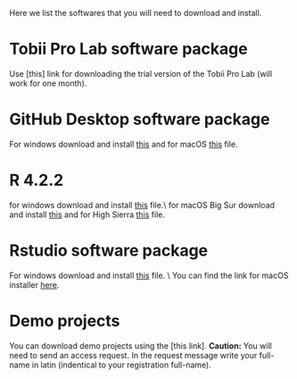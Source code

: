 Here we list the softwares that you will need to download and install.
# Tobii Pro Lab software package
Use [this] link for downloading the trial version of the Tobii Pro Lab (will work for one month).

# GitHub Desktop software package
For windows download and install [this](https://central.github.com/deployments/desktop/desktop/latest/win32) and for macOS [this](https://central.github.com/deployments/desktop/desktop/latest/darwin) file.

# R 4.2.2 
for windows download and install [this](https://cran.rstudio.com/bin/windows/base/R-4.2.2-win.exe) file.\\
for macOS Big Sur download and install [this](https://cran.rstudio.com/bin/macosx/big-sur-arm64/base/R-4.2.2-arm64.pkg) and for High Sierra [this](https://cran.rstudio.com/bin/macosx/base/R-4.2.2.pkg) file.

# Rstudio software package 
For windows download and install [this](https://download1.rstudio.org/electron/windows/RStudio-2022.12.0-353.exe) file. \\
You can find the link for macOS installer [here](https://posit.co/download/rstudio-desktop/). 

# Demo projects
You can download demo projects using the [this link]. 
**Caution:** You will need to send an access request. In the request message write your full-name in latin (indentical to your registration full-name). 
